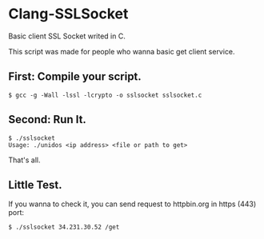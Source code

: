 # Clang-SSLSocket
Basic client SSL Socket writed in C.

This script was made for people who wanna basic get client service.

## First: Compile your script.
    $ gcc -g -Wall -lssl -lcrypto -o sslsocket sslsocket.c

## Second: Run It.
    $ ./sslsocket
    Usage: ./unidos <ip address> <file or path to get>

That's all.

## Little Test.
If you wanna to check it, you can send request to httpbin.org in https (443) port:
    
    $ ./sslsocket 34.231.30.52 /get

